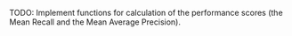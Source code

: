 
TODO: Implement functions for calculation of the performance scores (the Mean Recall and the Mean Average Precision).
